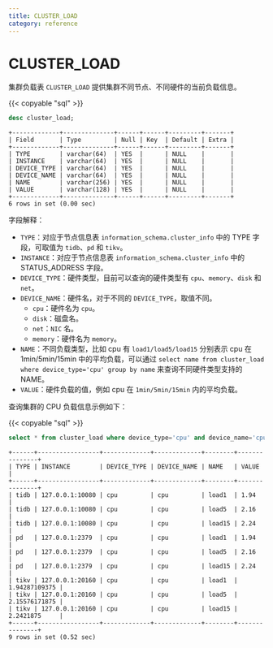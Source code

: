 ```yaml
---
title: CLUSTER_LOAD
category: reference
---
```


# CLUSTER_LOAD

集群负载表 `CLUSTER_LOAD` 提供集群不同节点、不同硬件的当前负载信息。

{{< copyable "sql" >}}

```sql
desc cluster_load;
```

```
+-------------+--------------+------+------+---------+-------+
| Field       | Type         | Null | Key  | Default | Extra |
+-------------+--------------+------+------+---------+-------+
| TYPE        | varchar(64)  | YES  |      | NULL    |       |
| INSTANCE    | varchar(64)  | YES  |      | NULL    |       |
| DEVICE_TYPE | varchar(64)  | YES  |      | NULL    |       |
| DEVICE_NAME | varchar(64)  | YES  |      | NULL    |       |
| NAME        | varchar(256) | YES  |      | NULL    |       |
| VALUE       | varchar(128) | YES  |      | NULL    |       |
+-------------+--------------+------+------+---------+-------+
6 rows in set (0.00 sec)
```

字段解释：

* `TYPE`：对应于节点信息表 `information_schema.cluster_info` 中的 TYPE 字段，可取值为 `tidb`、`pd` 和 `tikv`。
* `INSTANCE`：对应于节点信息表 `information_schema.cluster_info`  中的 STATUS_ADDRESS 字段。
* `DEVICE_TYPE`：硬件类型，目前可以查询的硬件类型有 `cpu`、`memory`、`disk` 和 `net`。
* `DEVICE_NAME`：硬件名，对于不同的 `DEVICE_TYPE`，取值不同。
    * `cpu`：硬件名为 `cpu`。
    * `disk`：磁盘名。
    * `net`：`NIC` 名。
    * `memory`：硬件名为 `memory`。
* `NAME`：不同负载类型，比如 cpu 有 `load1/load5/load15` 分别表示 cpu 在 1min/5min/15min 中的平均负载，可以通过 `select name from cluster_load where device_type='cpu' group by name` 来查询不同硬件类型支持的 NAME。
* `VALUE`：硬件负载的值，例如 cpu 在 `1min/5min/15min` 内的平均负载。

查询集群的 CPU 负载信息示例如下：

{{< copyable "sql" >}}

```sql
select * from cluster_load where device_type='cpu' and device_name='cpu';
```

```
+------+-----------------+-------------+-------------+--------+---------------+
| TYPE | INSTANCE        | DEVICE_TYPE | DEVICE_NAME | NAME   | VALUE         |
+------+-----------------+-------------+-------------+--------+---------------+
| tidb | 127.0.0.1:10080 | cpu         | cpu         | load1  | 1.94          |
| tidb | 127.0.0.1:10080 | cpu         | cpu         | load5  | 2.16          |
| tidb | 127.0.0.1:10080 | cpu         | cpu         | load15 | 2.24          |
| pd   | 127.0.0.1:2379  | cpu         | cpu         | load1  | 1.94          |
| pd   | 127.0.0.1:2379  | cpu         | cpu         | load5  | 2.16          |
| pd   | 127.0.0.1:2379  | cpu         | cpu         | load15 | 2.24          |
| tikv | 127.0.0.1:20160 | cpu         | cpu         | load1  | 1.94287109375 |
| tikv | 127.0.0.1:20160 | cpu         | cpu         | load5  | 2.15576171875 |
| tikv | 127.0.0.1:20160 | cpu         | cpu         | load15 | 2.2421875     |
+------+-----------------+-------------+-------------+--------+---------------+
9 rows in set (0.52 sec)
```